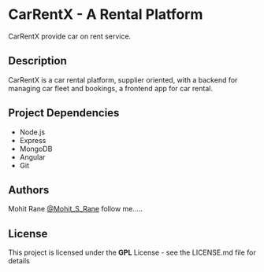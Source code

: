 # CarRentX - A Rental Platform

CarRentX provide car on rent service.

## Description

CarRentX is a car rental platform, supplier oriented, with a backend for managing car fleet and bookings, a frontend app for car rental.

## Project Dependencies

* Node.js
* Express
* MongoDB
* Angular
* Git

## Authors

Mohit Rane [@Mohit_S_Rane](http://mohitsrane.com) follow me.....

## License

This project is licensed under the **GPL** License - see the LICENSE.md file for details
